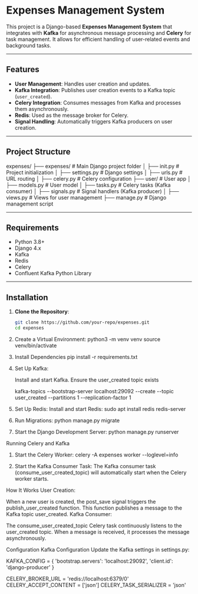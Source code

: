 # Expenses Management System

This project is a Django-based **Expenses Management System** that integrates with **Kafka** for asynchronous message processing and **Celery** for task management. It allows for efficient handling of user-related events and background tasks.

---

## Features

- **User Management**: Handles user creation and updates.
- **Kafka Integration**: Publishes user creation events to a Kafka topic (`user_created`).
- **Celery Integration**: Consumes messages from Kafka and processes them asynchronously.
- **Redis**: Used as the message broker for Celery.
- **Signal Handling**: Automatically triggers Kafka producers on user creation.

---

## Project Structure

expenses/ ├── expenses/ # Main Django project folder │ ├── init.py # Project initialization │ ├── settings.py # Django settings │ ├── urls.py # URL routing │ ├── celery.py # Celery configuration ├── user/ # User app │ ├── models.py # User model │ ├── tasks.py # Celery tasks (Kafka consumer) │ ├── signals.py # Signal handlers (Kafka producer) │ ├── views.py # Views for user management ├── manage.py # Django management script

---

## Requirements

- Python 3.8+
- Django 4.x
- Kafka
- Redis
- Celery
- Confluent Kafka Python Library

---

## Installation

1. **Clone the Repository**:
   ```bash
   git clone https://github.com/your-repo/expenses.git
   cd expenses

2. Create a Virtual Environment:
    python3 -m venv venv
    source venv/bin/activate

3. Install Dependencies
    pip install -r requirements.txt

4. Set Up Kafka:

    Install and start Kafka.
    Ensure the user_created topic exists

    kafka-topics --bootstrap-server localhost:29092 --create --topic user_created --partitions 1 --replication-factor 1

5. Set Up Redis:
    Install and start Redis:
        sudo apt install redis
        redis-server

6. Run Migrations:
    python manage.py migrate

7. Start the Django Development Server:
    python manage.py runserver


Running Celery and Kafka

1. Start the Celery Worker:
    celery -A expenses worker --loglevel=info

2. Start the Kafka Consumer Task: The Kafka consumer task (consume_user_created_topic) will automatically start when the Celery worker starts.

How It Works
User Creation:

When a new user is created, the post_save signal triggers the publish_user_created function.
This function publishes a message to the Kafka topic user_created.
Kafka Consumer:

The consume_user_created_topic Celery task continuously listens to the user_created topic.
When a message is received, it processes the message asynchronously.


Configuration
Kafka Configuration
Update the Kafka settings in settings.py:

KAFKA_CONFIG = {
    'bootstrap.servers': 'localhost:29092',
    'client.id': 'django-producer'
}

CELERY_BROKER_URL = 'redis://localhost:6379/0'
CELERY_ACCEPT_CONTENT = ['json']
CELERY_TASK_SERIALIZER = 'json'